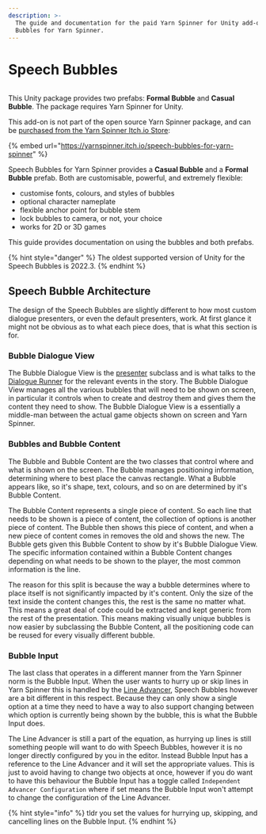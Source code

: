 ```yaml
---
description: >-
  The guide and documentation for the paid Yarn Spinner for Unity add-on, Speech
  Bubbles for Yarn Spinner.
---
```


# Speech Bubbles

<figure><img src="../../.gitbook/assets/Speech Bubbles - Banner.png" alt=""><figcaption></figcaption></figure>

This Unity package provides two prefabs: **Formal Bubble** and **Casual Bubble**. The package requires Yarn Spinner for Unity.

This add-on is not part of the open source Yarn Spinner package, and can be [purchased from the Yarn Spinner Itch.io Store](https://yarnspinner.itch.io/speech-bubbles-for-yarn-spinner):

{% embed url="https://yarnspinner.itch.io/speech-bubbles-for-yarn-spinner" %}

Speech Bubbles for Yarn Spinner provides a **Casual Bubble** and a **Formal Bubble** prefab. Both are customisable, powerful, and extremely flexible:

* customise fonts, colours, and styles of bubbles
* optional character nameplate
* flexible anchor point for bubble stem
* lock bubbles to camera, or not, your choice
* works for 2D or 3D games

This guide provides documentation on using the bubbles and both prefabs.

{% hint style="danger" %}
The oldest supported version of Unity for the Speech Bubbles is 2022.3.
{% endhint %}

## Speech Bubble Architecture

The design of the Speech Bubbles are slightly different to how most custom dialogue presenters, or even the default presenters, work.
At first glance it might not be obvious as to what each piece does, that is what this section is for.

### Bubble Dialogue View

The Bubble Dialogue View is the [presenter](../../yarn-spinner-for-unity/components/dialogue-view/README.md) subclass and is what talks to the [Dialogue Runner](../../yarn-spinner-for-unity/components/dialogue-runner.md) for the relevant events in the story.
The Bubble Dialogue View manages all the various bubbles that will need to be shown on screen, in particular it controls when to create and destroy them and gives them the content they need to show.
The Bubble Dialogue View is a essentially a middle-man between the actual game objects shown on screen and Yarn Spinner.

### Bubbles and Bubble Content

The Bubble and Bubble Content are the two classes that control where and what is shown on the screen.
The Bubble manages positioning information, determining where to best place the canvas rectangle.
What a Bubble appears like, so it's shape, text, colours, and so on are determined by it's Bubble Content.

The Bubble Content represents a single piece of content.
So each line that needs to be shown is a piece of content, the collection of options is another piece of content.
The Bubble then shows this piece of content, and when a new piece of content comes in removes the old and shows the new.
The Bubble gets given this Bubble Content to show by it's Bubble Dialogue View.
The specific information contained within a Bubble Content changes depending on what needs to be shown to the player, the most common information is the line.

The reason for this split is because the way a bubble determines where to place itself is not significantly impacted by it's content.
Only the size of the text inside the content changes this, the rest is the same no matter what.
This means a great deal of code could be extracted and kept generic from the rest of the presentation.
This means making visually unique bubbles is now easier by subclassing the Bubble Content, all the positioning code can be reused for every visually different bubble.

### Bubble Input

The last class that operates in a different manner from the Yarn Spinner norm is the Bubble Input.
When the user wants to hurry up or skip lines in Yarn Spinner this is handled by the [Line Advancer](../../yarn-spinner-for-unity/components/dialogue-view/line-presenter.md), Speech Bubbles however are a bit different in this respect.
Because they can only show a single option at a time they need to have a way to also support changing between which option is currently being shown by the bubble, this is what the Bubble Input does.

The Line Advancer is still a part of the equation, as hurrying up lines is still something people will want to do with Speech Bubbles, however it is no longer directly configured by you in the editor.
Instead Bubble Input has a reference to the Line Advancer and it will set the appropriate values.
This is just to avoid having to change two objects at once, however if you do want to have this behaviour the Bubble Input has a toggle called `Independent Advancer Configuration` where if set means the Bubble Input won't attempt to change the configuration of the Line Advancer.

{% hint style="info" %}
tldr you set the values for hurrying up, skipping, and cancelling lines on the Bubble Input.
{% endhint %}